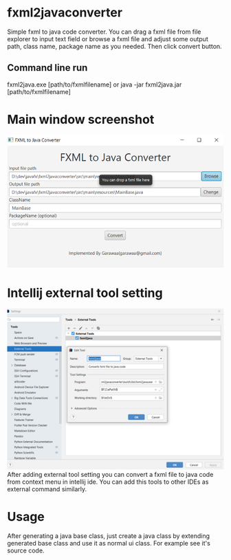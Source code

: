 # fxml2javaconverter
Simple fxml to java code converter. You can drag a fxml file from file explorer to input text field or browse a fxml file and adjust some output path, class name, package name as you needed. Then click convert button. 
## Command line run
fxml2java.exe [path/to/fxmlfilename] 
or
java -jar fxml2java.jar [path/to/fxmlfilename]
# Main window screenshot
![Main](main.png)
# Intellij external tool setting
![Intellij](intellij-externaltool-setting.png)
After adding external tool setting you can convert a fxml file to java code from context menu in intellij ide. You can add this tools to other IDEs as external command similarly.
# Usage
After generating a java base class, just create a java class by extending generated base class and use it as normal ui class. For example see it's source code.
